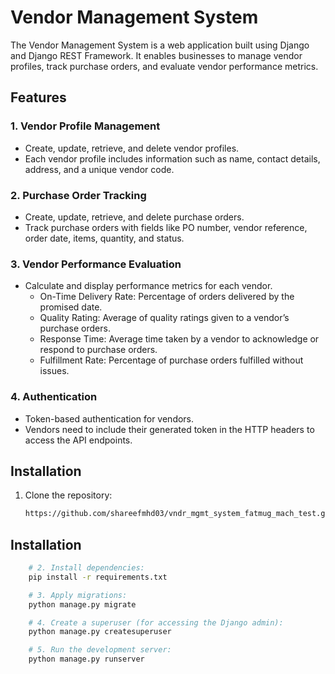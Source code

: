# Vendor Management System

The Vendor Management System is a web application built using Django and Django REST Framework. It enables businesses to manage vendor profiles, track purchase orders, and evaluate vendor performance metrics.

## Features

### 1. Vendor Profile Management
- Create, update, retrieve, and delete vendor profiles.
- Each vendor profile includes information such as name, contact details, address, and a unique vendor code.

### 2. Purchase Order Tracking
- Create, update, retrieve, and delete purchase orders.
- Track purchase orders with fields like PO number, vendor reference, order date, items, quantity, and status.

### 3. Vendor Performance Evaluation
- Calculate and display performance metrics for each vendor.
  - On-Time Delivery Rate: Percentage of orders delivered by the promised date.
  - Quality Rating: Average of quality ratings given to a vendor’s purchase orders.
  - Response Time: Average time taken by a vendor to acknowledge or respond to purchase orders.
  - Fulfillment Rate: Percentage of purchase orders fulfilled without issues.

### 4. Authentication
- Token-based authentication for vendors.
- Vendors need to include their generated token in the HTTP headers to access the API endpoints.

## Installation

1. Clone the repository:

   ```bash
   https://github.com/shareefmhd03/vndr_mgmt_system_fatmug_mach_test.git

## Installation

```bash
    # 2. Install dependencies:
    pip install -r requirements.txt

    # 3. Apply migrations:
    python manage.py migrate

    # 4. Create a superuser (for accessing the Django admin):
    python manage.py createsuperuser

    # 5. Run the development server:
    python manage.py runserver
